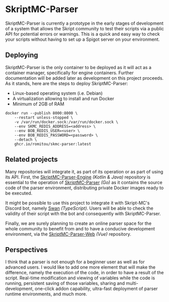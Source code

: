 # SkriptMC-Parser
SkriptMC-Parser is currently a prototype in the early stages of development of a system that allows the Skript community to test their scripts via a public API for potential errors or warnings. This is a quick and easy way to check your scripts without having to set up a Spigot server on your environment.

## Deploying
SkriptMC-Parser is the only container to be deployed as it will act as a container manager, specifically for engine containers. Further documentation will be added later as development on this project proceeds. As it stands, here are the steps to deploy SkriptMC-Parser:

- Linux-based operating system (i.e. Debian)
- A virtualization allowing to install and run Docker
- Minimum of 2GB of RAM

```shell
docker run --publish 8000:8000 \
    --restart unless-stopped \
    -v /var/run/docker.sock:/var/run/docker.sock \
    --env SKMC_REDIS_ADDRESS=<address> \
    --env BOB_REDIS_USER=<user> \
    --env BOB_REDIS_PASSWORD=<password> \
    --detach \
    ghcr.io/romitou/skmc-parser:latest
```

## Related projects

Many repositories will integrate it, as part of its operation or as part of using its API. First, the [SkriptMC-Parser-Engine](https://github.com/Romitou/SkriptMC-Parser-Engine) *(Kotlin & Java)* repository is essential to the operation of [SkriptMC-Parser](https://github.com/Romitou/SkriptMC-Parser) *(Go)* as it contains the source code of the parser environment, distributing private Docker images ready to be executed.

It might be possible to use this project to integrate it with Skript-MC's Discord bot, namely [Swan](https://github.com/Skript-MC/Swan) *(TypeScript)*. Users will be able to check the validity of their script with the bot and consequently with SkriptMC-Parser.

Finally, we are surely planning to create an online parser space for the whole community to benefit from and to have a conducive development environment, via the [SkriptMC-Parser-Web](https://github.com/Romitou/SkriptMC-Parser-Web) *(Vue)* repository.

## Perspectives

I think that a parser is not enough for a beginner user as well as for advanced users. I would like to add one more element that will make the difference, namely the execution of the code, in order to have a result of the script. Real-time modification and viewing of variables while the code is running, persistent saving of those variables, sharing and multi-development, one-click addon capability, ultra-fast deployment of parser runtime environments, and much more.
